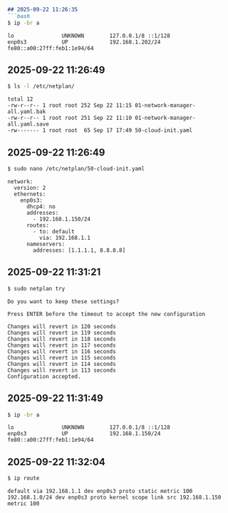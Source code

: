 ````markdown
## 2025-09-22 11:26:35
```bash
$ ip -br a
````

```
lo               UNKNOWN        127.0.0.1/8 ::1/128 
enp0s3           UP             192.168.1.202/24 fe80::a00:27ff:feb1:1e94/64 
```

## 2025-09-22 11:26:49

```bash
$ ls -l /etc/netplan/
```

```
total 12
-rw-r--r-- 1 root root 252 Sep 22 11:15 01-network-manager-all.yaml.bak
-rw-r--r-- 1 root root 251 Sep 22 11:10 01-network-manager-all.yaml.save
-rw------- 1 root root  65 Sep 17 17:49 50-cloud-init.yaml
```

## 2025-09-22 11:26:49

```bash
$ sudo nano /etc/netplan/50-cloud-init.yaml
```

```
network:
  version: 2
  ethernets:
    enp0s3:
      dhcp4: no
      addresses:
        - 192.168.1.150/24
      routes:
        - to: default
          via: 192.168.1.1
      nameservers:
        addresses: [1.1.1.1, 8.8.8.8]
```

## 2025-09-22 11:31:21

```bash
$ sudo netplan try
```

```
Do you want to keep these settings?

Press ENTER before the timeout to accept the new configuration

Changes will revert in 120 seconds
Changes will revert in 119 seconds
Changes will revert in 118 seconds
Changes will revert in 117 seconds
Changes will revert in 116 seconds
Changes will revert in 115 seconds
Changes will revert in 114 seconds
Changes will revert in 113 seconds
Configuration accepted.
```

## 2025-09-22 11:31:49

```bash
$ ip -br a
```

```
lo               UNKNOWN        127.0.0.1/8 ::1/128 
enp0s3           UP             192.168.1.150/24 fe80::a00:27ff:feb1:1e94/64 
```

## 2025-09-22 11:32:04

```bash
$ ip route
```

```
default via 192.168.1.1 dev enp0s3 proto static metric 100 
192.168.1.0/24 dev enp0s3 proto kernel scope link src 192.168.1.150 metric 100 
```

```
```

